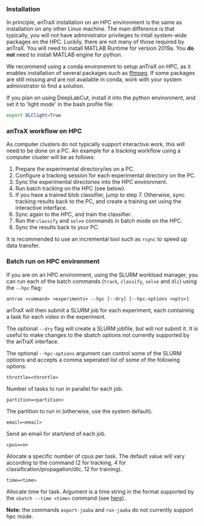 ### Installation

In principle, anTraX installation on an HPC environment is the same as installation on any other Linux machine. The main difference is that typically, you will not have administrator privileges to intall system-wide packages on the HPC. Luckily, there are not many of those required by anTraX. You will need to install MATLAB Runtime for version 2019a. You **do not** need to install MATLAB engine for python.

We recommend using a conda environemnt to setup anTraX on HPC, as it enables installation of several packages such as [ffmpeg](https://anaconda.org/conda-forge/ffmpeg). If some packages are still missing and are not available in conda, work with your system administrator to find a solution.

If you plan on using DeepLabCut, install it into the python environment, and set it to 'light mode'  in  the bash profile file:

```bash
export DLClight=True 
```

### anTraX workflow on HPC

As computer clusters do not typically support interactive work, this will need to be done on a PC. An example for a tracking workflow using a computer cluster will be as follows:

1. Prepare the experimental directory/ies on a PC.
2. Configure a tracking session for each experimental directory on the PC. 
3. Sync the experimental directories into the HPC environment.
4. Run batch tracking on the HPC (see below).
5. If you have a trained blob classifier, jump to step 7. Otherwise, sync tracking results back to the PC, and create a training set using the interactive interface. 
6. Sync again to the HPC, and train the classifier. 
7. Run  the `classify` and `solve` commands in batch mode on the HPC.
8. Sync the results back to your PC.

It is recommended to use an incremental tool such as `rsync` to speed up data transfer. 

### Batch run on HPC environment 

If you are on an HPC environment, using the SLURM workload manager, you can run each of the batch commands (`track`, `classify`, `solve` and `dlc`) using the `--hpc` flag:

```console
antrax <command> <experiments> --hpc [--dry] [--hpc-options <opts>]
```

anTraX will then submit a SLURM job for each experiment, each containing a task for each video in the experiment. 

The optional `--dry` flag will create a SLURM jobfile, but will not submit it. It is useful to make changes to the sbatch options not currently supported by the anTraX interface.

The optional `--hpc-options` argument can control some of the SLURM options and accepts a comma seperated list of some of the following options:

`throttle=<throttle>`

Number of tasks to run in parallel for each job.

`partition=<partition>`

The partition to run in (otherwise, use the system default).

`email=<email>`

Send an email for start/end of each job.

`cpus=<n>`

Allocate a specific number of cpus per task. The default value will vary according to the command (2 for tracking, 4 for classification/propagation/dlc, 12 for training).

`time=<time>`

Allocate time for task. Argument is a time string in the format supported by the `sbatch --time <time>` command (see [here](https://slurm.schedmd.com/sbatch.html)).

**Note:** the commands `export-jaaba` and `run-jaaba`  do not currently support hpc mode.